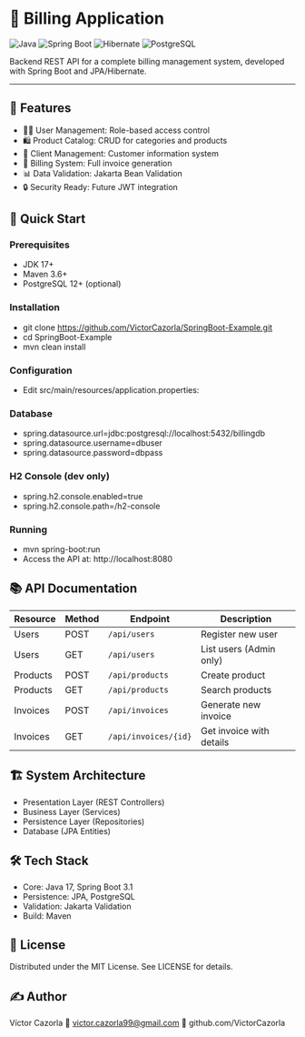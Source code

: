 # 🧾 Billing Application

![Java](https://img.shields.io/badge/java-%23ED8B00.svg?style=for-the-badge&logo=openjdk&logoColor=white) ![Spring Boot](https://img.shields.io/badge/Spring_Boot-6DB33F?style=for-the-badge&logo=spring&logoColor=white) ![Hibernate](https://img.shields.io/badge/Hibernate-59666C?style=for-the-badge&logo=Hibernate&logoColor=white) ![PostgreSQL](https://img.shields.io/badge/PostgreSQL-316192?style=for-the-badge&logo=postgresql&logoColor=white)

Backend REST API for a complete billing management system, developed with Spring Boot and JPA/Hibernate.

---

## 📌 Features

- 🧑‍💼 User Management: Role-based access control  
- 🛍️ Product Catalog: CRUD for categories and products  
- 👥 Client Management: Customer information system  
- 🧾 Billing System: Full invoice generation  
- 📊 Data Validation: Jakarta Bean Validation  
- 🔒 Security Ready: Future JWT integration  


## 🚀 Quick Start

### Prerequisites

- JDK 17+  
- Maven 3.6+  
- PostgreSQL 12+ (optional)  

### Installation

- git clone https://github.com/VictorCazorla/SpringBoot-Example.git
- cd SpringBoot-Example
- mvn clean install

### Configuration

- Edit src/main/resources/application.properties:

### Database
- spring.datasource.url=jdbc:postgresql://localhost:5432/billingdb
- spring.datasource.username=dbuser
- spring.datasource.password=dbpass

### H2 Console (dev only)
- spring.h2.console.enabled=true
- spring.h2.console.path=/h2-console

### Running
- mvn spring-boot:run
- Access the API at: http://localhost:8080

## 📚 API Documentation

| Resource  | Method | Endpoint            | Description              |
|-----------|--------|---------------------|--------------------------|
| Users     | POST   | `/api/users`        | Register new user        |
| Users     | GET    | `/api/users`        | List users (Admin only)  |
| Products  | POST   | `/api/products`     | Create product           |
| Products  | GET    | `/api/products`     | Search products          |
| Invoices  | POST   | `/api/invoices`     | Generate new invoice     |
| Invoices  | GET    | `/api/invoices/{id}` | Get invoice with details |


## 🏗️ System Architecture

- Presentation Layer (REST Controllers)
- Business Layer (Services)
- Persistence Layer (Repositories)
- Database (JPA Entities)

## 🛠️ Tech Stack

- Core: Java 17, Spring Boot 3.1
- Persistence: JPA, PostgreSQL
- Validation: Jakarta Validation
- Build: Maven

## 📜 License

Distributed under the MIT License. See LICENSE for details.

## ✍️ Author

Víctor Cazorla
📧 victor.cazorla99@gmail.com
🔗 github.com/VictorCazorla
